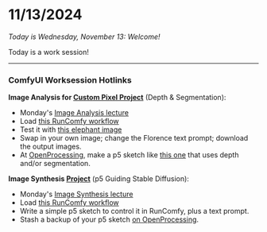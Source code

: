 # 11/13/2024

*Today is Wednesday, November 13: Welcome!*

Today is a work session!

--- 

### ComfyUI Worksession Hotlinks

**Image Analysis for [Custom Pixel Project](https://github.com/golanlevin/60-212/blob/main/2024/assignments/assignment_9.md#94-comfyui-1-custom-pixelai)** (Depth & Segmentation):

* Monday's [Image Analysis lecture](../../lectures/comfy/image_analysis/readme.md)
* Load [this RunComfy workflow](https://github.com/golanlevin/60-212/blob/main/lectures/comfy/image_analysis/workflows/3_image_depth_and_segmentation.json)
* Test it with [this elephant image](https://github.com/golanlevin/60-212/blob/main/lectures/comfy/image_analysis/input/original_rgb.png)
* Swap in your own image; change the Florence text prompt; download the output images.
* At [OpenProcessing](https://openprocessing.org/class/93074/#/c/94907), make a p5 sketch like [this one](https://openprocessing.org/sketch/2440728) that uses depth and/or segmentation.


**Image Synthesis [Project](https://github.com/golanlevin/60-212/blob/main/2024/assignments/assignment_9.md#95-comfyui-2-p5-in-comfy)** (p5 Guiding Stable Diffusion):

* Monday's [Image Synthesis lecture](../../lectures/comfy/image_synthesis/readme.md)
* Load [this RunComfy workflow](https://github.com/golanlevin/60-212/blob/main/lectures/comfy/image_synthesis/workflows/p5-in-comfy.json)
* Write a simple p5 sketch to control it in RunComfy, plus a text prompt. 
* Stash a backup of your p5 sketch [on OpenProcessing](https://openprocessing.org/class/93074/#/c/94911).